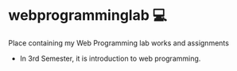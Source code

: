 # webprogramminglab :computer:


Place containing my Web Programming lab works and assignments


* In 3rd Semester, it is introduction to web programming.
